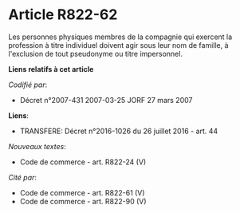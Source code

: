 # Article R822-62

Les personnes physiques membres de la compagnie qui exercent la profession à titre individuel doivent agir sous leur nom de
famille, à l'exclusion de tout pseudonyme ou titre impersonnel.

**Liens relatifs à cet article**

_Codifié par_:

  - Décret n°2007-431 2007-03-25 JORF 27 mars 2007

**Liens**:

  - TRANSFERE: Décret n°2016-1026 du 26 juillet 2016 - art. 44

_Nouveaux textes_:

  - Code de commerce - art. R822-24 (V)

_Cité par_:

  - Code de commerce - art. R822-61 (V)
  - Code de commerce - art. R822-90 (V)
